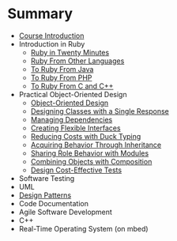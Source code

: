# Summary

* [Course Introduction](README.md)
* Introduction in Ruby
   * [Ruby in Twenty Minutes](ruby/ruby_in_twenty_minutes.md)
   * [Ruby From Other Languages](ruby/ruby_from_other_languages.md)
   * [To Ruby From Java](ruby/to_ruby_from_java.md)
   * [To Ruby From PHP](ruby/to_ruby_from_php.md)
   * [To Ruby From C and C++](ruby/to_ruby_from_c_and_c++.md)
* Practical Object-Oriented Design
   * [Object-Oriented Design](POODR/object-oriented_design.md)
   * [Designing Classes with a Single Response](POODR/designing_classes_with_a_single_response.md)
   * [Managing Dependencies](POODR/managing_dependencies.md)
   * [Creating Flexible Interfaces](POODR/creating_flexible_interfaces.md)
   * [Reducing Costs with Duck Typing](POODR/reducing_costs_with_duck_typing.md)
   * [Acquiring Behavior Through Inheritance](POODR/acquiring_behavior_through_inheritance.md)
   * [Sharing Role Behavior with Modules](POODR/sharing_role_behavior_with_modules.md)
   * [Combining Objects with Composition](POODR/combining_objects_with_composition.md)
   * [Design Cost-Effective Tests](POODR/design_cost-effective_tests.md)
* Software Testing
* UML
* [Design Patterns](design_patterns.md)
* Code Documentation
* Agile Software Development
* C++
* Real-Time Operating System (on mbed)

